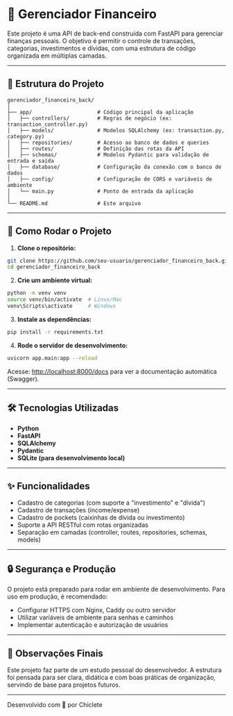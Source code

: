 # 💸 Gerenciador Financeiro

Este projeto é uma API de back-end construída com FastAPI para gerenciar finanças pessoais. O objetivo é permitir o controle de transações, categorias, investimentos e dívidas, com uma estrutura de código organizada em múltiplas camadas.

---

## 📁 Estrutura do Projeto

```
gerenciador_financeiro_back/
│
├── app/                     # Código principal da aplicação
│   ├── controllers/         # Regras de negócio (ex: transaction_controller.py)
│   ├── models/              # Modelos SQLAlchemy (ex: transaction.py, category.py)
│   ├── repositories/        # Acesso ao banco de dados e queries
│   ├── routes/              # Definição das rotas da API
│   ├── schemas/             # Modelos Pydantic para validação de entrada e saída
│   ├── database/            # Configuração da conexão com o banco de dados
│   ├── config/              # Configuração de CORS e variáveis de ambiente
│   └── main.py              # Ponto de entrada da aplicação
│
└── README.md                # Este arquivo
```

---

## 🚀 Como Rodar o Projeto

1. **Clone o repositório:**

```bash
git clone https://github.com/seu-usuario/gerenciador_financeiro_back.git
cd gerenciador_financeiro_back
```

2. **Crie um ambiente virtual:**

```bash
python -m venv venv
source venv/bin/activate  # Linux/Mac
venv\Scripts\activate     # Windows
```

3. **Instale as dependências:**

```bash
pip install -r requirements.txt
```

4. **Rode o servidor de desenvolvimento:**

```bash
uvicorn app.main:app --reload
```

Acesse: [http://localhost:8000/docs](http://localhost:8000/docs) para ver a documentação automática (Swagger).

---

## 🛠️ Tecnologias Utilizadas

- **Python**
- **FastAPI**
- **SQLAlchemy**
- **Pydantic**
- **SQLite (para desenvolvimento local)**

---

## ✨ Funcionalidades

- Cadastro de categorias (com suporte a "investimento" e "dívida")
- Cadastro de transações (income/expense)
- Cadastro de pockets (caixinhas de dívida ou investimento)
- Suporte a API RESTful com rotas organizadas
- Separação em camadas (controller, routes, repositories, schemas, models)

---

## 🔒 Segurança e Produção

O projeto está preparado para rodar em ambiente de desenvolvimento. Para uso em produção, é recomendado:

- Configurar HTTPS com Nginx, Caddy ou outro servidor
- Utilizar variáveis de ambiente para senhas e caminhos
- Implementar autenticação e autorização de usuários

---

## 📌 Observações Finais

Este projeto faz parte de um estudo pessoal do desenvolvedor. A estrutura foi pensada para ser clara, didática e com boas práticas de organização, servindo de base para projetos futuros.

---

Desenvolvido com 💙 por Chiclete

